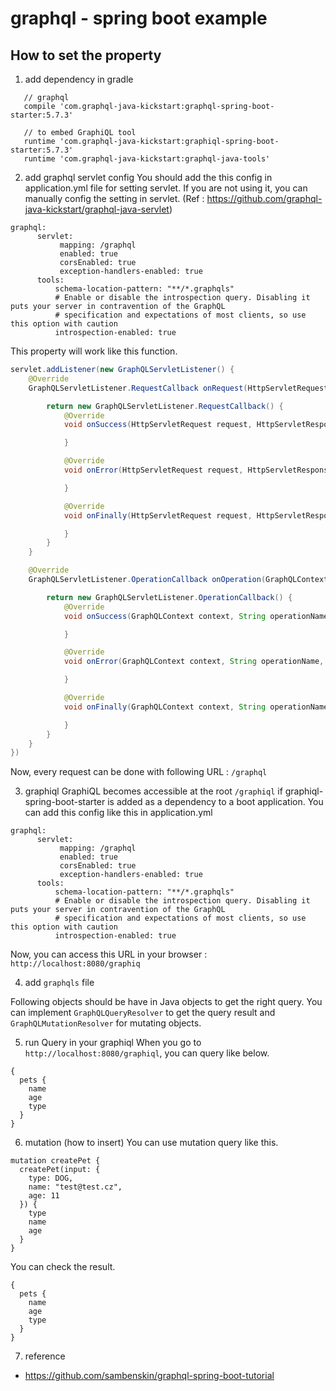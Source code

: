 # graphql - spring boot example

## How to set the property

1. add dependency in gradle

```
   // graphql
   compile 'com.graphql-java-kickstart:graphql-spring-boot-starter:5.7.3'

   // to embed GraphiQL tool
   runtime 'com.graphql-java-kickstart:graphiql-spring-boot-starter:5.7.3'
   runtime 'com.graphql-java-kickstart:graphql-java-tools'
```

2. add graphql servlet config
You should add the this config in application.yml file for setting servlet. If you are not using it, you can manually config the setting in servlet. (Ref : https://github.com/graphql-java-kickstart/graphql-java-servlet) 

```
graphql:
      servlet:
           mapping: /graphql
           enabled: true
           corsEnabled: true
           exception-handlers-enabled: true
      tools:
          schema-location-pattern: "**/*.graphqls"
          # Enable or disable the introspection query. Disabling it puts your server in contravention of the GraphQL
          # specification and expectations of most clients, so use this option with caution
          introspection-enabled: true
```

This property will work like this function.

```java
servlet.addListener(new GraphQLServletListener() {
    @Override
    GraphQLServletListener.RequestCallback onRequest(HttpServletRequest request, HttpServletResponse response) {

        return new GraphQLServletListener.RequestCallback() {
            @Override
            void onSuccess(HttpServletRequest request, HttpServletResponse response) {

            }

            @Override
            void onError(HttpServletRequest request, HttpServletResponse response, Throwable throwable) {

            }

            @Override
            void onFinally(HttpServletRequest request, HttpServletResponse response) {

            }
        }
    }

    @Override
    GraphQLServletListener.OperationCallback onOperation(GraphQLContext context, String operationName, String query, Map<String, Object> variables) {

        return new GraphQLServletListener.OperationCallback() {
            @Override
            void onSuccess(GraphQLContext context, String operationName, String query, Map<String, Object> variables, Object data) {

            }

            @Override
            void onError(GraphQLContext context, String operationName, String query, Map<String, Object> variables, Object data, List<GraphQLError> errors) {

            }

            @Override
            void onFinally(GraphQLContext context, String operationName, String query, Map<String, Object> variables, Object data) {

            }
        }
    }
})
```

Now, every request can be done with following URL : `/graphql`

3. graphiql
GraphiQL becomes accessible at the root `/graphiql` if graphiql-spring-boot-starter is added as a dependency to a boot application. You can add this config like this in application.yml

```
graphql:
      servlet:
           mapping: /graphql
           enabled: true
           corsEnabled: true
           exception-handlers-enabled: true
      tools:
          schema-location-pattern: "**/*.graphqls"
          # Enable or disable the introspection query. Disabling it puts your server in contravention of the GraphQL
          # specification and expectations of most clients, so use this option with caution
          introspection-enabled: true
```

Now, you can access this URL in your browser : `http://localhost:8080/graphiq`

4. add `graphqls` file

Following objects should be have in Java objects to get the right query.
You can implement `GraphQLQueryResolver` to get the query result and `GraphQLMutationResolver` for mutating objects.

5. run Query in your graphiql
When you go to `http://localhost:8080/graphiql`, you can query like below.

```
{
  pets {
    name
    age
    type
  }
}
```

6. mutation (how to insert)
You can use mutation query like this.

```
mutation createPet {
  createPet(input: {
    type: DOG,
    name: "test@test.cz",
    age: 11
  }) {
    type
    name
    age
  }
}
```

You can check the result.
```
{
  pets {
    name
    age
    type
  }
}
```

7. reference
* https://github.com/sambenskin/graphql-spring-boot-tutorial

